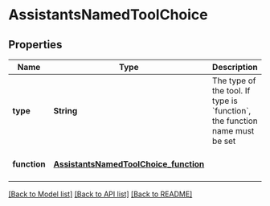# AssistantsNamedToolChoice
## Properties

| Name | Type | Description | Notes |
|------------ | ------------- | ------------- | -------------|
| **type** | **String** | The type of the tool. If type is &#x60;function&#x60;, the function name must be set | [default to null] |
| **function** | [**AssistantsNamedToolChoice_function**](AssistantsNamedToolChoice_function.md) |  | [optional] [default to null] |

[[Back to Model list]](../README.md#documentation-for-models) [[Back to API list]](../README.md#documentation-for-api-endpoints) [[Back to README]](../README.md)

